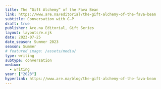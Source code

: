 ```yaml
---
title: The “Gift Alchemy” of the Fava Bean
link: https://www.are.na/editorial/the-gift-alchemy-of-the-fava-bean
subtitle: Conversation with C–P
draft: true
publisher: Are.na Editorial, Gift Series
layout: layouts/e.njk
date: 2023-07-25
date_season: Summer 2023
season: Summer
# featured_image: /assets/media/
type: writing
subtype: conversation
medium:
  - writing
year: ["2023"]
hyperlink: https://www.are.na/blog/the-gift-alchemy-of-the-fava-bean
---
```

